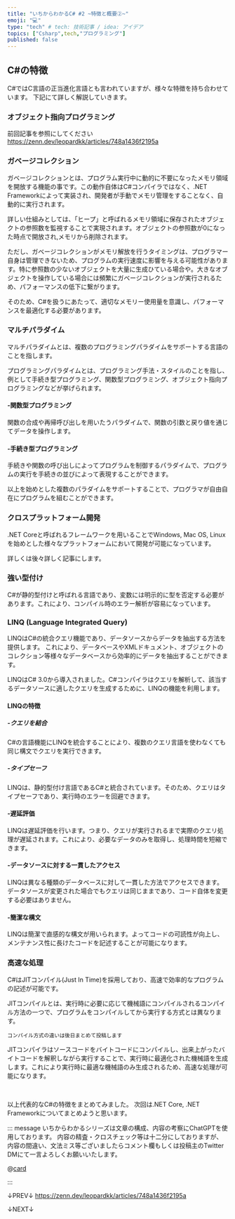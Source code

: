 ```yaml
---
title: "いちからわかるC# #2 ~特徴と概要②~"
emoji: "💻"
type: "tech" # tech: 技術記事 / idea: アイデア
topics: ["Csharp",tech,"プログラミング"]
published: false
---
```


## C#の特徴
C#ではC言語の正当進化言語とも言われていますが、様々な特徴を持ち合わせています。
下記にて詳しく解説していきます。

### オブジェクト指向プログラミング

前回記事を参照にしてください
https://zenn.dev/leopardkk/articles/748a1436f2195a

### ガベージコレクション

ガベージコレクションとは、プログラム実行中に動的に不要になったメモリ領域を開放する機能の事です。この動作自体はC#コンパイラではなく、.NET Frameworkによって実装され、開発者が手動でメモリ管理をすることなく、自動的に実行されます。

詳しい仕組みとしては、「ヒープ」と呼ばれるメモリ領域に保存されたオブジェクトの参照数を監視することで実現されます。オブジェクトの参照数が0になった時点で開放され,メモリから削除されます。

ただし、ガベージコレクションがメモリ解放を行うタイミングは、プログラマー自身は管理できないため、プログラムの実行速度に影響を与える可能性があります。特に参照数の少ないオブジェクトを大量に生成ひている場合や。大きなオブジェクトを操作している場合には頻繁にガベージコレクションが実行されるため、パフォーマンスの低下に繋がります。

そのため、C#を扱うにあたって、適切なメモリー使用量を意識し、パフォーマンスを最適化する必要があります。

### マルチパラダイム

マルチパラダイムとは、複数のプログラミングパラダイムをサポートする言語のことを指します。

プログラミングパラダイムとは、プログラミング手法・スタイルのことを指し、例として手続き型プログラミング、関数型プログラミング、オブジェクト指向プログラミングなどが挙げられます。

#### -関数型プログラミング

関数の合成や再帰呼び出しを用いたうパラダイムで、関数の引数と戻り値を通じてデータを操作します。

#### -手続き型プログラミング

手続きや関数の呼び出しによってプログラムを制御するパラダイムで、プログラムの実行を手続きの並びによって表現することができます。

以上を始めとした複数のパラダイムをサポートすることで、プログラマが自由自在にプログラムを組むことができます。

### クロスプラットフォーム開発

.NET Coreと呼ばれるフレームワークを用いることでWindows, Mac OS, Linuxを始めとした様々なプラットフォームにおいて開発が可能になっています。

詳しくは後々詳しく記事にします。

### 強い型付け

C#が静的型付けと呼ばれる言語であり、変数には明示的に型を否定する必要があります。これにより、コンパイル時のエラー解析が容易になっています。

### LINQ (Language Integrated Query)

LINQはC#の統合クエリ機能であり、データソースからデータを抽出する方法を提供します。
これにより、データベースやXMLドキュメント、オブジェクトのコレクション等様々なデータベースから効率的にデータを抽出することができます。

LINQはC# 3.0から導入されました。C#コンパイラはクエリを解析して、該当するデータソースに適したクエリを生成するために、LINQの機能を利用します。

#### LINQの特徴

##### -クエリを結合

C#の言語機能にLINQを統合することにより、複数のクエリ言語を使わなくても同じ構文でクエリを実行できます。

##### -タイプセーフ　

LINQは、静的型付け言語であるC#と統合されています。そのため、クエリはタイプセーフであり、実行時のエラーを回避できます。

#### -遅延評価

LINQは遅延評価を行います。つまり、クエリが実行されるまで実際のクエリ処理が遅延されます。これにより、必要なデータのみを取得し、処理時間を短縮できます。

#### -データソースに対する一貫したアクセス

LINQは異なる種類のデータベースに対して一貫した方法でアクセスできます。データソースが変更された場合でもクエリは同じままであり、コード自体を変更する必要はありません。

#### -簡潔な構文

LINQは簡潔で直感的な構文が用いられます。よってコードの可読性が向上し、メンテナンス性に長けたコードを記述することが可能になります。

### 高速な処理

C#はJITコンパイル(Just In Time)を採用しており、高速で効率的なプログラムの記述が可能です。

JITコンパイルとは、実行時に必要に応じて機械語にコンパイルされるコンパイル方法の一つで、プログラムをコンパイルしてから実行する方式とは異なります。

`コンパイル方式の違いは後日まとめて投稿します`

JITコンパイラはソースコードをバイトコードにコンパイルし、出来上がったバイトコードを解釈しながら実行することで、実行時に最適化された機械語を生成します。これにより実行時に最適な機械語のみ生成されるため、高速な処理が可能になります。

<br>

以上代表的なC#の特徴をまとめてみました。
次回は.NET Core, .NET Frameworkについてまとめようと思います。

::: message
いちからわかるシリーズは文章の構成、内容の考察にChatGPTを使用しております。
内容の精査・クロスチェック等は十二分にしておりますが、内容の間違い、文法ミス等ございましたらコメント欄もしくは投稿主のTwitter DMにて一言よろしくお願いいたします。

@[card](https://www.twitter.com/@Ao_Skyblue__)

:::

↓PREV↓
https://zenn.dev/leopardkk/articles/748a1436f2195a

↓NEXT↓